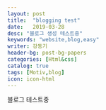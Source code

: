 ```yaml
---
layout: post
title:  "blogging test"
date:   2019-03-28
desc: "블로그 생성 테스트중"
keywords: "website,blog,easy"
writer: 강동기
header-bg: post-bg-papers
categories: [Html&css]
catalog: true
tags: [Motiv,blog]
icon: icon-html
---
```

블로그 테스트중